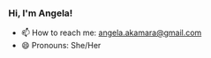 ### Hi, I'm Angela!
- 📫 How to reach me: angela.akamara@gmail.com
- 😄 Pronouns: She/Her


<!--
**angikama/angikama** is a ✨ _special_ ✨ repository because its `README.md` (this file) appears on your GitHub profile.

Here are some ideas to get you started:

- :woman_technologist: I am currently looking for Junior Data Engineer roles
- 🌱 I have a background in Biomedical Science
- 🤔 I’m looking for help with landing my first Data Engineering role
- 📫 How to reach me: angela.akamara@gmail.com
- 😄 Pronouns: She/Her
- ⚡ Fun fact: 
-->

